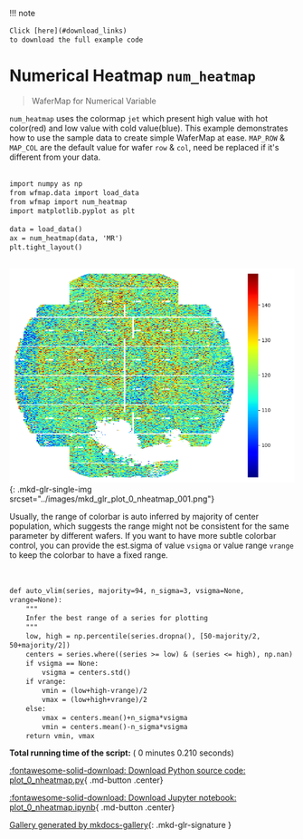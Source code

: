 
<!--
 DO NOT EDIT.
 THIS FILE WAS AUTOMATICALLY GENERATED BY mkdocs-gallery.
 TO MAKE CHANGES, EDIT THE SOURCE PYTHON FILE:
 "docs/examples/plot_0_nheatmap.py"
 LINE NUMBERS ARE GIVEN BELOW.
-->

!!! note

    Click [here](#download_links)
    to download the full example code


Numerical Heatmap `num_heatmap`
=================================
> WaferMap for Numerical Variable

`num_heatmap` uses the colormap `jet` which present high value with hot color(red) and low value with cold value(blue). This example demonstrates how to use the sample data to create simple WaferMap at ease.  `MAP_ROW` & `MAP_COL` are the default value for wafer `row` & `col`, need be replaced if it's different from your data.

<!-- GENERATED FROM PYTHON SOURCE LINES 9-20 -->

```{.python }

import numpy as np
from wfmap.data import load_data
from wfmap import num_heatmap
import matplotlib.pyplot as plt

data = load_data()
ax = num_heatmap(data, 'MR')
plt.tight_layout()


```


![plot 0 nheatmap](./images/mkd_glr_plot_0_nheatmap_001.png){: .mkd-glr-single-img srcset="../images/mkd_glr_plot_0_nheatmap_001.png"}





<!-- GENERATED FROM PYTHON SOURCE LINES 21-22 -->

Usually, the range of colorbar is auto inferred by majority of center population, which suggests the range might not be consistent for the same parameter by different wafers. If you want to have more subtle colorbar control, you can provide the est.sigma of value `vsigma` or value range `vrange` to keep the colorbar to have a fixed range.

<!-- GENERATED FROM PYTHON SOURCE LINES 22-39 -->

```{.python }


def auto_vlim(series, majority=94, n_sigma=3, vsigma=None, vrange=None):
    """
    Infer the best range of a series for plotting
    """
    low, high = np.percentile(series.dropna(), [50-majority/2, 50+majority/2])
    centers = series.where((series >= low) & (series <= high), np.nan)
    if vsigma == None:
        vsigma = centers.std()
    if vrange:
        vmin = (low+high-vrange)/2
        vmax = (low+high+vrange)/2
    else:
        vmax = centers.mean()+n_sigma*vsigma
        vmin = centers.mean()-n_sigma*vsigma
    return vmin, vmax
```









**Total running time of the script:** ( 0 minutes  0.210 seconds)

<div id="download_links"></div>



[:fontawesome-solid-download: Download Python source code: plot_0_nheatmap.py](./plot_0_nheatmap.py){ .md-button .center}

[:fontawesome-solid-download: Download Jupyter notebook: plot_0_nheatmap.ipynb](./plot_0_nheatmap.ipynb){ .md-button .center}


[Gallery generated by mkdocs-gallery](https://mkdocs-gallery.github.io){: .mkd-glr-signature }
